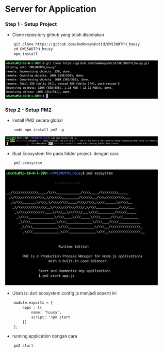 # Server for Application

### Step 1 - Setup Project
- Clone repository github yang telah disediakan
```
    git clone https://github.com/DumbwaysDotId/DW15WDTPH_housy
    cd DW15WDTPH_housy
    npm install
```

 ![alt text](https://github.com/fitraaditama7/DumbwaysBootcamp/blob/master/week1/AWS%20-%20Server%20for%20Application/img/1.png?raw=true)


### Step 2 - Setup PM2
- Install PM2 secara global
```
    sudo npm install pm2 -g
```
 ![alt text](https://github.com/fitraaditama7/DumbwaysBootcamp/blob/master/week1/AWS%20-%20Server%20for%20Application/img/2.png?raw=true)

- Buat Ecosystem file pada folder project. dengan cara
```
    pm2 ecosystem
```
 ![alt text](https://github.com/fitraaditama7/DumbwaysBootcamp/blob/master/week1/AWS%20-%20Server%20for%20Application/img/3.png?raw=true)

- Ubah isi dari ecosystem.config.js menjadi seperti ini
```
    module.exports = {
        apps : [{
            name: 'housy',
            script: 'npm start
        }]
    };
```

- running application dengan cara
```
    pm2 start
```
